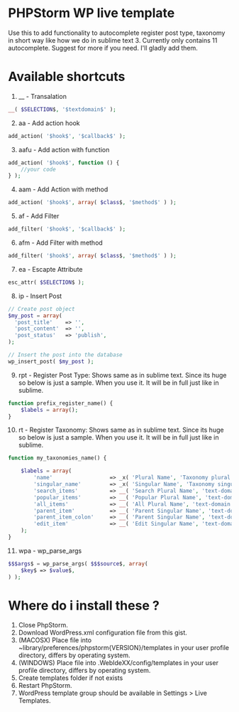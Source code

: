 # PHPStorm WP live template
Use this to add functionality to autocomplete register post type, taxonomy in short way like how we do in sublime text 3. Currently only contains 11 autocomplete. Suggest for more if you need. I'll gladly add them.

# Available shortcuts
1. __ - Transalation
```php
__( $SELECTION$, '$textdomain$' );
```

2. aa - Add action hook
```php
add_action( '$hook$', '$callback$' );
```

3. aafu - Add action with function
```php
add_action( '$hook$', function () {
	//your code
} );
```

4. aam - Add Action with method
```php
add_action( '$hook$', array( $class$, '$method$' ) );
```

5. af - Add Filter
```php
add_filter( '$hook$', '$callback$' );
```

6. afm - Add Filter with method
```php
add_filter( '$hook$', array( $class$, '$method$' ) );
```

7. ea - Escapte Attribute
```php
esc_attr( $SELECTION$ );
```

8. ip - Insert Post
```php
// Create post object
$my_post = array(
  'post_title'    => '',
  'post_content'  => '',
  'post_status'   => 'publish',
);

// Insert the post into the database
wp_insert_post( $my_post );
```

9. rpt - Register Post Type: Shows same as in sublime text. Since its huge so below is just a sample. When you use it. It will be in full just like in sublime.
```php
function prefix_register_name() {
	$labels = array();
}
```

10. rt - Register Taxonomy: Shows same as in sublime text. Since its huge so below is just a sample. When you use it. It will be in full just like in sublime.
```php
function my_taxonomies_name() {

	$labels = array(
		'name'                  => _x( 'Plural Name', 'Taxonomy plural name', 'text-domain' ),
		'singular_name'         => _x( 'Singular Name', 'Taxonomy singular name', 'text-domain' ),
		'search_items'          => __( 'Search Plural Name', 'text-domain' ),
		'popular_items'         => __( 'Popular Plural Name', 'text-domain' ),
		'all_items'             => __( 'All Plural Name', 'text-domain' ),
		'parent_item'           => __( 'Parent Singular Name', 'text-domain' ),
		'parent_item_colon'     => __( 'Parent Singular Name', 'text-domain' ),
		'edit_item'             => __( 'Edit Singular Name', 'text-domain' ),
	);
}
```

11. wpa - wp_parse_args
```php
$$$args$ = wp_parse_args( $$$source$, array(
	$key$ => $value$,
) );
```

# Where do i install these ?

1. Close PhpStorm.
2. Download WordPress.xml configuration file from this gist.
3. (MACOSX) Place file into ~library/preferences/phpstorm{VERSION}/templates in your user profile directory, differs by operating system.
3. (WINDOWS) Place file into .WebIdeXX/config/templates in your user profile directory, differs by operating system.
4. Create templates folder if not exists
5. Restart PhpStorm.
6. WordPress template group should be available in Settings > Live Templates.